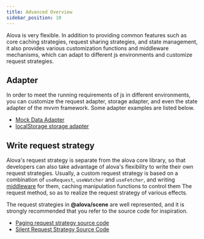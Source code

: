 ```yaml
---
title: Advanced Overview
sidebar_position: 10
---
```


Alova is very flexible. In addition to providing common features such as core caching strategies, request sharing strategies, and state management, it also provides various customization functions and middleware mechanisms, which can adapt to different js environments and customize request strategies.

## Adapter

In order to meet the running requirements of js in different environments, you can customize the request adapter, storage adapter, and even the state adapter of the mvvm framework. Some adapter examples are listed below.

- [Mock Data Adapter](https://github.com/alovajs/alova/blob/main/src/predefine/GlobalFetch.ts)
- [localStorage storage adapter](https://github.com/alovajs/alova/blob/main/src/predefine/globalLocalStorage.ts)

## Write request strategy

Alova's request strategy is separate from the alova core library, so that developers can also take advantage of alova's flexibility to write their own request strategies. Usually, a custom request strategy is based on a combination of `useRequest`, `useWatcher` and `useFetcher`, and writing [middleware](/advanced/middleware) for them, caching manipulation functions to control them The request method, so as to realize the request strategy of various effects.

The request strategies in **@alova/scene** are well represented, and it is strongly recommended that you refer to the source code for inspiration.

- [Paging request strategy source code](https://github.com/alovajs/scene/blob/main/src/hooks/pagination/usePagination_unified.js)
- [Silent Request Strategy Source Code](https://github.com/alovajs/scene/blob/main/src/hooks/silent/useSQRequest.ts)
